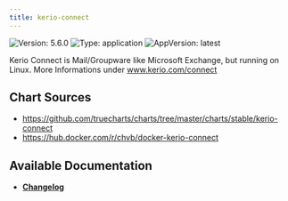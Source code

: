 ```yaml
---
title: kerio-connect
---
```


![Version: 5.6.0](https://img.shields.io/badge/Version-5.6.0-informational?style=flat-square) ![Type: application](https://img.shields.io/badge/Type-application-informational?style=flat-square) ![AppVersion: latest](https://img.shields.io/badge/AppVersion-latest-informational?style=flat-square)

Kerio Connect is Mail/Groupware like Microsoft Exchange, but running on Linux. More Informations under www.kerio.com/connect

## Chart Sources

- https://github.com/truecharts/charts/tree/master/charts/stable/kerio-connect
- https://hub.docker.com/r/chvb/docker-kerio-connect

## Available Documentation

- [**Changelog**](./CHANGELOG.md)
